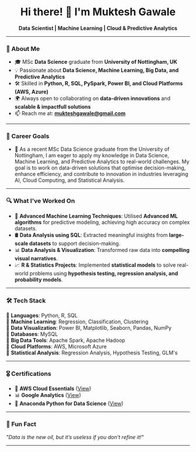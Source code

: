 <h1 align="center">Hi there! 👋 I'm Muktesh Gawale</h1>

<p align="center">
  <b> Data Scientist | Machine Learning | Cloud & Predictive Analytics</b>
</p>

---

### 📌 About Me  
- 🎓 MSc **Data Science** graduate from **University of Nottingham, UK**  
- 💡 Passionate about **Data Science, Machine Learning, Big Data, and Predictive Analytics**  
- 🛠 Skilled in **Python, R, SQL, PySpark, Power BI, and Cloud Platforms (AWS, Azure)**  
- 🌍 Always open to collaborating on **data-driven innovations** and **scalable & impactfull solutions**  
- 📫 Reach me at: **[mukteshgawale@gmail.com](mailto:mukteshgawale@gmail.com)**  

---
### 🎯 Career Goals  
- 🚀 As a recent MSc Data Science graduate from the University of Nottingham, I am eager to apply my knowledge in Data Science, Machine Learning, and Predictive Analytics to real-world challenges. My goal is to work on data-driven solutions that optimise decision-making, enhance efficiency, and contribute to innovation in industries leveraging AI, Cloud Computing, and Statistical Analysis.

---
### 🔍 What I've Worked On  
- 🤖 **Advanced Machine Learning Techniques**: Utilised **Advanced ML algorithms** for predictive modeling, achieving high accuracy on complex datasets.  
- 🛢️ **Data Analysis using SQL**: Extracted meaningful insights from **large-scale datasets** to support decision-making.  
- 📊 **Data Analysis & Visualization**: Transformed raw data into **compelling visual narratives**.  
- 📈 **R & Statistics Projects**: Implemented **statistical models** to solve real-world problems using **hypothesis testing, regression analysis, and probability models**.  

---

### 🛠 Tech Stack  
🔹 **Languages**: Python, R, SQL  
🔹 **Machine Learning**: Regression, Classification, Clustering  
🔹 **Data Visualization**: Power BI, Matplotlib, Seaborn, Pandas, NumPy  
🔹 **Databases**: MySQL  
🔹 **Big Data Tools**: Apache Spark, Apache Hadoop  
🔹 **Cloud Platforms**: AWS, Microsoft Azure  
🔹 **Statistical Analysis**: Regression Analysis, Hypothesis Testing, GLM's 

---

### 🎖 Certifications  
- 🏅 **AWS Cloud Essentials** ([View](https://www.credly.com/badges/fd3fd552-bde4-4a55-a6ad-7a0dd79e9fb0/public_url))  
- 📊 **Google Analytics** ([View](https://skillshop.credential.net/1f4a8d4e-f69a-4ebf-a896-79014473ff0f#acc.tJL4xsCv))  
- 🐍 **Anaconda Python for Data Science** ([View](https://www.linkedin.com/learning/certificates/a243b4f9fb1c78eff06f216cf2557acceba2aac0d7e436607dd450f3e7c42327))  

---

### 🌱 Fun Fact  
_"Data is the new oil, but it’s useless if you don’t refine it!"_  

---
